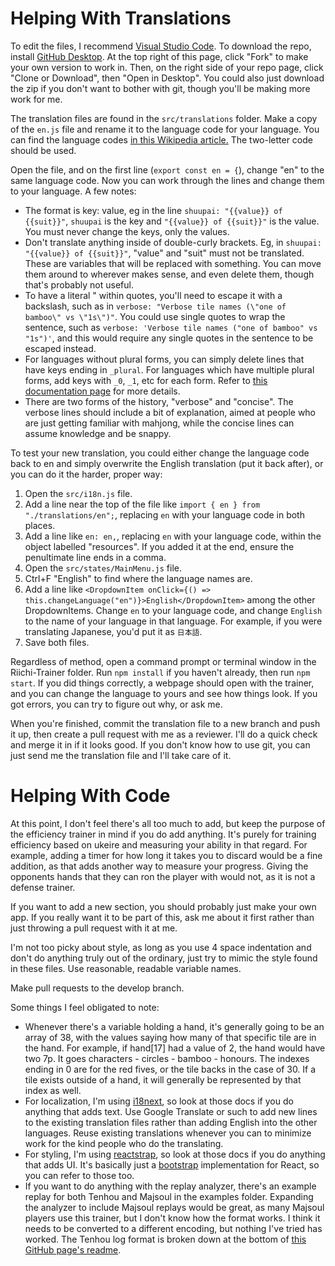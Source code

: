 # Helping With Translations

To edit the files, I recommend [Visual Studio Code](https://code.visualstudio.com/). To download the repo, install [GitHub Desktop](https://desktop.github.com/). At the top right of this page, click "Fork" to make your own version to work in. Then, on the right side of your repo page, click "Clone or Download", then "Open in Desktop". You could also just download the zip if you don't want to bother with git, though you'll be making more work for me.

The translation files are found in the `src/translations` folder. Make a copy of the `en.js` file and rename it to the language code for your language. You can find the language codes [in this Wikipedia article.](https://en.wikipedia.org/wiki/List_of_ISO_639-1_codes) The two-letter code should be used.

Open the file, and on the first line (`export const en = {`), change "en" to the same language code. Now you can work through the lines and change them to your language. A few notes:

* The format is key: value, eg in the line `shuupai: "{{value}} of {{suit}}"`, `shuupai` is the key and `"{{value}} of {{suit}}"` is the value. You must never change the keys, only the values.
* Don't translate anything inside of double-curly brackets. Eg, in `shuupai: "{{value}} of {{suit}}"`, "value" and "suit" must not be translated. These are variables that will be replaced with something. You can move them around to wherever makes sense, and even delete them, though that's probably not useful.
* To have a literal " within quotes, you'll need to escape it with a backslash, such as in `verbose: "Verbose tile names (\"one of bamboo\" vs \"1s\")"`. You could use single quotes to wrap the sentence, such as `verbose: 'Verbose tile names ("one of bamboo" vs "1s")'`, and this would require any single quotes in the sentence to be escaped instead.
* For languages without plural forms, you can simply delete lines that have keys ending in `_plural`. For languages which have multiple plural forms, add keys with `_0`, `_1`, etc for each form. Refer to [this documentation page](https://www.i18next.com/translation-function/plurals) for more details.
* There are two forms of the history, "verbose" and "concise". The verbose lines should include a bit of explanation, aimed at people who are just getting familiar with mahjong, while the concise lines can assume knowledge and be snappy.

To test your new translation, you could either change the language code back to en and simply overwrite the English translation (put it back after), or you can do it the harder, proper way:

1) Open the `src/i18n.js` file.
2) Add a line near the top of the file like `import { en } from "./translations/en";`, replacing `en` with your language code in both places.
3) Add a line like `en: en,`, replacing `en` with your language code, within the object labelled "resources". If you added it at the end, ensure the penultimate line ends in a comma.
4) Open the `src/states/MainMenu.js` file.
5) Ctrl+F "English" to find where the language names are.
6) Add a line like `<DropdownItem onClick={() => this.changeLanguage("en")}>English</DropdownItem>` among the other DropdownItems. Change `en` to your language code, and change `English` to the name of your language in that language. For example, if you were translating Japanese, you'd put it as `日本語`.
7) Save both files.

Regardless of method, open a command prompt or terminal window in the Riichi-Trainer folder. Run `npm install` if you haven't already, then run `npm start`. If you did things correctly, a webpage should open with the trainer, and you can change the language to yours and see how things look. If you got errors, you can try to figure out why, or ask me.

When you're finished, commit the translation file to a new branch and push it up, then create a pull request with me as a reviewer. I'll do a quick check and merge it in if it looks good. If you don't know how to use git, you can just send me the translation file and I'll take care of it.

# Helping With Code

At this point, I don't feel there's all too much to add, but keep the purpose of the efficiency trainer in mind if you do add anything. It's purely for training efficiency based on ukeire and measuring your ability in that regard. For example, adding a timer for how long it takes you to discard would be a fine addition, as that adds another way to measure your progress. Giving the opponents hands that they can ron the player with would not, as it is not a defense trainer.

If you want to add a new section, you should probably just make your own app. If you really want it to be part of this, ask me about it first rather than just throwing a pull request with it at me.

I'm not too picky about style, as long as you use 4 space indentation and don't do anything truly out of the ordinary, just try to mimic the style found in these files. Use reasonable, readable variable names.

Make pull requests to the develop branch.

Some things I feel obligated to note:

* Whenever there's a variable holding a hand, it's generally going to be an array of 38, with the values saying how many of that specific tile are in the hand. For example, if hand[17] had a value of 2, the hand would have two 7p. It goes characters - circles - bamboo - honours. The indexes ending in 0 are for the red fives, or the tile backs in the case of 30. If a tile exists outside of a hand, it will generally be represented by that index as well.
* For localization, I'm using [i18next](https://react.i18next.com/), so look at those docs if you do anything that adds text. Use Google Translate or such to add new lines to the existing translation files rather than adding English into the other languages. Reuse existing translations whenever you can to minimize work for the kind people who do the translating.
* For styling, I'm using [reactstrap](https://reactstrap.github.io/), so look at those docs if you do anything that adds UI. It's basically just a [bootstrap](https://getbootstrap.com/docs/4.3/getting-started/introduction/) implementation for React, so you can refer to those too.
* If you want to do anything with the replay analyzer, there's an example replay for both Tenhou and Majsoul in the examples folder. Expanding the analyzer to include Majsoul replays would be great, as many Majsoul players use this trainer, but I don't know how the format works. I think it needs to be converted to a different encoding, but nothing I've tried has worked. The Tenhou log format is broken down at the bottom of [this GitHub page's readme](https://github.com/ApplySci/tenhou-log).